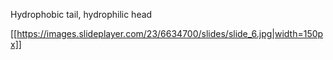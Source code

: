 Hydrophobic tail, hydrophilic head

[[https://images.slideplayer.com/23/6634700/slides/slide_6.jpg|width=150px]]